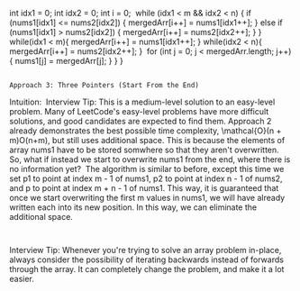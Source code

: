 int idx1 = 0;
int idx2 = 0;
int i = 0;
​
while (idx1 < m && idx2 < n) {
if (nums1[idx1] <= nums2[idx2]) {
mergedArr[i++] = nums1[idx1++];
} else if (nums1[idx1] > nums2[idx2]) {
mergedArr[i++] = nums2[idx2++];
}
}
while(idx1 < m){
mergedArr[i++] = nums1[idx1++];
}
while(idx2 < n){
mergedArr[i++] = nums2[idx2++];
}
​
for (int j = 0; j < mergedArr.length; j++) {
nums1[j] = mergedArr[j];
}
}
}
```
​
Approach 3: Three Pointers (Start From the End)
```
Intuition:
​
Interview Tip:
This is a medium-level solution to an easy-level problem. Many of LeetCode's easy-level problems have more difficult solutions, and good candidates are expected to find them.
​
Approach 2 already demonstrates the best possible time complexity, \mathcal{O}(n + m)O(n+m), but still uses additional space. This is because the elements of array nums1 have to be stored somwhere so that they aren't overwritten.
​
So, what if instead we start to overwrite nums1 from the end, where there is no information yet?
​
The algorithm is similar to before, except this time we set p1 to point at index m - 1 of nums1, p2 to point at index n - 1 of nums2, and p to point at index m + n - 1 of nums1. This way, it is guaranteed that once we start overwriting the first m values in nums1, we will have already written each into its new position. In this way, we can eliminate the additional space.
```
​
```
Interview Tip:
Whenever you're trying to solve an array problem in-place, always consider the possibility of iterating backwards instead of forwards through the array. It can completely change the problem, and make it a lot easier.
```
​